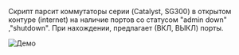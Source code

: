 Скрипт парсит коммутаторы серии (Catalyst, SG300) в открытом контуре (internet) на наличие портов со статусом "admin down" ,"shutdown".
При нахождении, предлагает (ВКЛ, ВЫКЛ) порты. 

![Демо](/python/Cisco-ports/screen.png)
